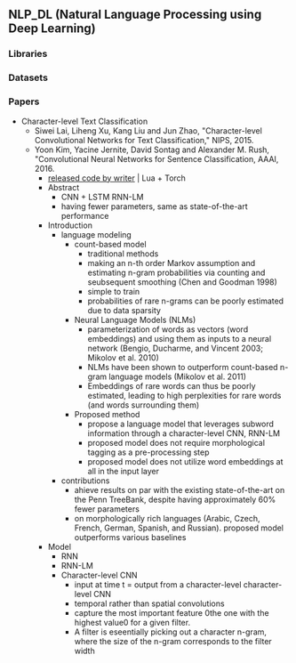 ## NLP_DL (Natural Language Processing using Deep Learning)

### Libraries

### Datasets

### Papers
- Character-level Text Classification
  - Siwei Lai, Liheng Xu, Kang Liu and Jun Zhao, "Character-level Convolutional Networks for Text Classification," NIPS, 2015.
  - Yoon Kim, Yacine Jernite, David Sontag and Alexander M. Rush, "Convolutional Neural Networks for Sentence Classification, AAAI, 2016.
    - [released code by writer](https://github.com/yoonkim/lstm-char-cnn) | Lua + Torch
    - Abstract
      - CNN + LSTM RNN-LM
      - having fewer parameters, same as state-of-the-art performance
    - Introduction
      - language modeling
        - count-based model
          - traditional methods
          - making an n-th order Markov assumption and estimating n-gram probabilities via counting and seubsequent smoothing (Chen and Goodman 1998)
          - simple to train
          - probabilities of rare n-grams can be poorly estimated due to data sparsity
        - Neural Language Models (NLMs)
          - parameterization of words as vectors (word embeddings) and using them as inputs to a neural network (Bengio, Ducharme, and Vincent 2003; Mikolov et al. 2010)
          - NLMs have been shown to outperform count-based n-gram language models (Mikolov et al. 2011)
          - Embeddings of rare words can thus be poorly estimated, leading to high perplexities for rare words (and words surrounding them)
        - Proposed method
          - propose a language model that leverages subword information through a character-level CNN, RNN-LM
          - proposed model does not require morphological tagging as a pre-processing step
          - proposed model does not utilize word embeddings at all in the input layer
      - contributions
        - ahieve results on par with the existing state-of-the-art on the Penn TreeBank, despite having approximately 60% fewer parameters
        - on morphologically rich languages (Arabic, Czech, French, German, Spanish, and Russian). proposed model outperforms various baselines
    - Model
      - RNN
      - RNN-LM
      - Character-level CNN
        - input at time t = output from a character-level character-level CNN
        - temporal rather than spatial convolutions
        - capture the most important feature 0the one with the highest value0 for a given filter.
        - A filter is eseentially picking out a character n-gram, where the size of the n-gram corresponds to the filter width
        

